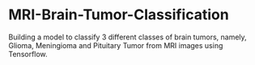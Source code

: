 # MRI-Brain-Tumor-Classification
Building a model to classify 3 different classes of brain tumors, namely, Glioma, Meningioma and Pituitary Tumor from MRI images using Tensorflow. 
